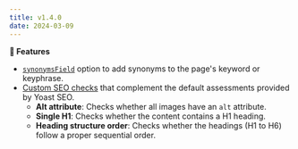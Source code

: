 ```yaml
---
title: v1.4.0
date: 2024-03-09
---
```


**🚀 Features**

- [`synonymsField`](/docs/seo-audit/configuration/local#synonymsfield) option to add synonyms to the page's keyword or keyphrase.
- [Custom SEO checks](/docs/seo-audit/guide/assessments#kirby-seo-audit-assessments) that complement the default assessments provided by Yoast SEO.
  - **Alt attribute**: Checks whether all images have an `alt` attribute.
  - **Single H1**: Checks whether the content contains a H1 heading.
  - **Heading structure order**: Checks whether the headings (H1 to H6) follow a proper sequential order.
